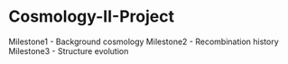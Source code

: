 # Cosmology-II-Project
Milestone1 - Background cosmology
Milestone2 - Recombination history
Milestone3 - Structure evolution
